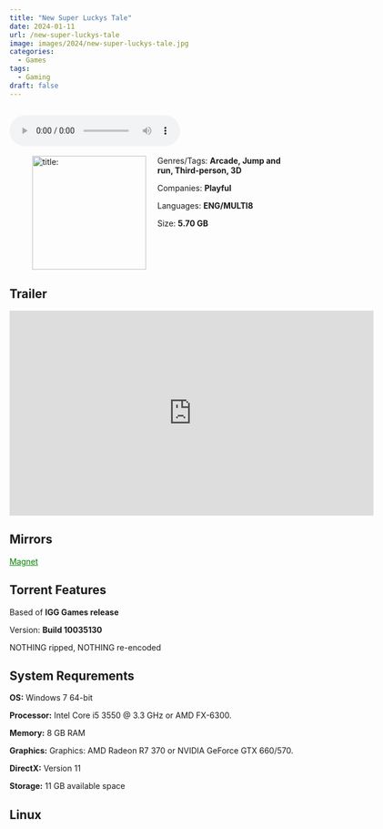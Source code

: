 ```yaml
---
title: "New Super Luckys Tale"
date: 2024-01-11
url: /new-super-luckys-tale
image: images/2024/new-super-luckys-tale.jpg
categories:
  - Games
tags:
  - Gaming
draft: false
---
```

##
<style>
  body.dark-mode,
  body.dark-mode main * {
    background: url('/images/2024/new-super-luckys-tale2.jpg') center center fixed no-repeat;
    background-size: 100% 100%;
    background-size: cover;
    color: #f5f5f5;
  }
</style>
<script>
    document.addEventListener('DOMContentLoaded', function () {
        var body = document.body;
        var switcher = document.querySelector('.js-toggle');
                body.classList.add('dark-mode');
                // Save user preference in storage
                localStorage.setItem('darkMode', 'true');
            
        });
</script>

<audio controls autoplay>
  <source src="/audio/new-super-luckys-tale.mp3" type="audio/mp3">
  Your browser does not support the audio tag.
</audio>⠀⠀⠀
⠀
<figure style="float: left; margin-right: 20px;">
  <img src="/images/2024/new-super-luckys-tale.jpg" alt="title: "Cuphead"" style="width: 200px;">
</figure>

Genres/Tags: **Arcade, Jump and run, Third-person, 3D**

Companies: **Playful**

Languages: **ENG/MULTI8**

Size: **5.70 GB**

# ⠀

## Trailer
<iframe width="640" height="360" src="https://www.youtube.com/embed/NhZ3xiCNK28" title="Super Lucky&#39;s Tale Launch Trailer" frameborder="0" allow="accelerometer; autoplay; clipboard-write; encrypted-media; gyroscope; picture-in-picture; web-share" allowfullscreen></iframe>

## Mirrors
<a href="magnet:?xt=urn:btih:WTDXAPO35FPFJAICOFDQOROCC2IEUW2Q&dn=New%20Super%20Lucky's%20Tale" style="color: green;">Magnet</a>

## Torrent Features
Based of **IGG Games release**

Version: **Build 10035130**

NOTHING ripped, NOTHING re-encoded

## System Requrements
**OS:** Windows 7 64-bit

**Processor:** Intel Core i5 3550 @ 3.3 GHz or AMD FX-6300.

**Memory:** 8 GB RAM

**Graphics:** Graphics: AMD Radeon R7 370 or NVIDIA GeForce GTX 660/570.

**DirectX:** Version 11

**Storage:** 11 GB available space


## Linux
